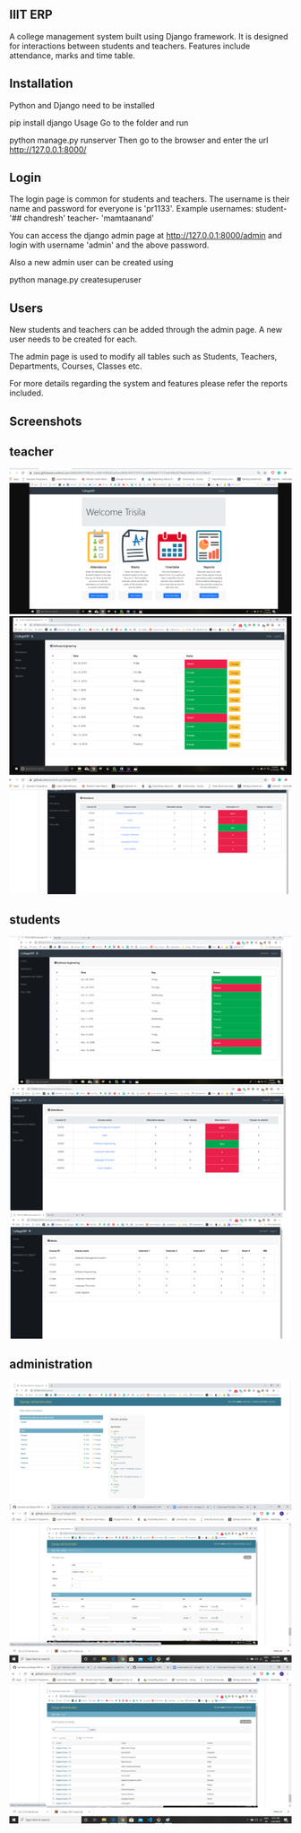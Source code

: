 ## IIIT ERP
A college management system built using Django framework. It is designed for interactions between students and teachers. Features include attendance, marks and time table.

##  Installation
Python and Django need to be installed

pip install django
Usage
Go to the  folder and run

python manage.py runserver
Then go to the browser and enter the url http://127.0.0.1:8000/

## Login
The login page is common for students and teachers. The username is their name and password for everyone is 'pr1133'. Example usernames: student- '## chandresh' teacher- 'mamtaanand'

You can access the django admin page at http://127.0.0.1:8000/admin and login with username 'admin' and the above password.

Also a new admin user can be created using

python manage.py createsuperuser
 ## Users
New students and teachers can be added through the admin page. A new user needs to be created for each.

The admin page is used to modify all tables such as Students, Teachers, Departments, Courses, Classes etc.

For more details regarding the system and features please refer the reports included.
## Screenshots
  ## teacher

<img src="https://github.com/chandreshgelda/IIIT_ERP/blob/master/images/scr.png" />


<img src=" https://github.com/chandreshgelda/IIIT_ERP/blob/master/images/src1.png" />

<img src=" https://github.com/chandreshgelda/IIIT_ERP/blob/master/images/src3.png " />

  ## students
  
  
  
  <img src="https://github.com/chandreshgelda/IIIT_ERP/blob/master/images/src4.png" />
  
  <img src=" https://github.com/chandreshgelda/IIIT_ERP/blob/master/images/src5.png" />

  <img src=" https://github.com/chandreshgelda/IIIT_ERP/blob/master/images/src6.png" />

 ## administration
 
 <img src=" https://github.com/chandreshgelda/IIIT_ERP/blob/master/images/src7.png" />
 
 <img src=" https://github.com/chandreshgelda/IIIT_ERP/blob/master/images/src8.png" />
 
 <img src=" https://github.com/chandreshgelda/IIIT_ERP/blob/master/images/src9.png" />
